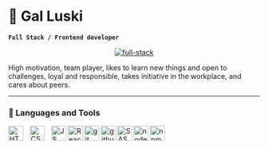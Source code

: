 # 🌊 Gal Luski

**`Full Stack / Frontend developer`**
<p align="center">
  <a href="https://github.com/galuski">
    <img src="https://res.cloudinary.com/dkyjustoe/image/upload/v1709676006/fullStack_frontend_yec6mv.svg" alt="full-stack" /></a>
</p>
<p>High motivation, team player, likes to learn new things and open to challenges, loyal and responsible, takes initiative in the workplace, and cares about peers. </p>

---

### 🚀 Languages and Tools

<img align="left" alt="HTML5" width="30px" style="padding-right:10px;" src="https://cdn.jsdelivr.net/gh/devicons/devicon@latest/icons/html5/html5-original.svg" />
<img align="left" alt="CSS" width="30px" style="padding-right:10px;" src="https://cdn.jsdelivr.net/gh/devicons/devicon@latest/icons/css3/css3-original.svg" />
<img align="left" alt="JS" width="30px" src="https://cdn.jsdelivr.net/gh/devicons/devicon@latest/icons/javascript/javascript-original.svg" />
<img align="left" alt="React" width="30px" src="https://cdn.jsdelivr.net/gh/devicons/devicon@latest/icons/react/react-original.svg" />
<img align="left" alt="git" width="30px" src="https://cdn.jsdelivr.net/gh/devicons/devicon@latest/icons/git/git-original.svg" />
<img img align="left" alt="github" width="30px" src="https://cdn.jsdelivr.net/gh/devicons/devicon@latest/icons/github/github-original.svg" />         
<img align="left" alt="SASS" width="30px" src="https://cdn.jsdelivr.net/gh/devicons/devicon@latest/icons/sass/sass-original.svg" />
<img align="left" alt="nodejs" width="30px" src="https://cdn.jsdelivr.net/gh/devicons/devicon@latest/icons/nodejs/nodejs-original.svg" />
<img align="left" alt="npm" width="30px" src="https://cdn.jsdelivr.net/gh/devicons/devicon@latest/icons/npm/npm-original-wordmark.svg" />
          
          
          
          
          

